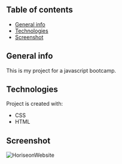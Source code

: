 ## Table of contents
* [General info](#general-info)
* [Technologies](#technologies)
* [Screenshot](#setup)

## General info
This is my project for a javascript bootcamp.
	
## Technologies
Project is created with:
* CSS
* HTML

## Screenshot
![HoriseonWebsite](../assets/images/screenshot.png?raw=true "Horiseon website launch")


	


